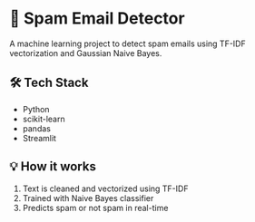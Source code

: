 # 📧 Spam Email Detector

A machine learning project to detect spam emails using TF-IDF vectorization and Gaussian Naive Bayes.

## 🛠 Tech Stack
- Python
- scikit-learn
- pandas
- Streamlit

## 💡 How it works
1. Text is cleaned and vectorized using TF-IDF
2. Trained with Naive Bayes classifier
3. Predicts spam or not spam in real-time


